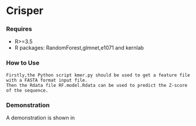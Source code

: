 # Crisper
### Requires
- R>=3.5<br>
- R packages: RandomForest,glmnet,e1071 and kernlab<br>
### How to Use
```
Firstly,the Python script kmer.py should be used to get a feature file with a FASTA format input file.
Then the Rdata file RF.model.Rdata can be used to predict the Z-score of the sequence.
```
### Demonstration

A demonstration is shown in 
